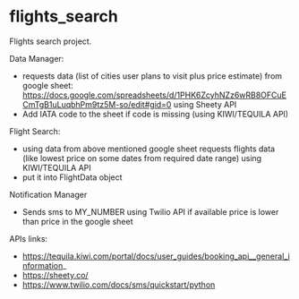 # flights_search
Flights search project.

Data Manager:
+ requests data (list of cities user plans to visit plus price estimate) from google sheet: https://docs.google.com/spreadsheets/d/1PHK6ZcyhNZz6wRB8OFCuECmTgB1uLuqbhPm9tz5M-so/edit#gid=0 using Sheety API 
+ Add IATA code to the sheet if code is missing (using KIWI/TEQUILA API)

Flight Search:
+ using data from above mentioned google sheet requests flights data (like lowest price on some dates from required date range) using KIWI/TEQUILA API
+ put it into FlightData object

Notification Manager
+ Sends sms to MY_NUMBER using Twilio API if available price is lower than price in the google sheet

APIs links:
+ https://tequila.kiwi.com/portal/docs/user_guides/booking_api__general_information_
+ https://sheety.co/
+ https://www.twilio.com/docs/sms/quickstart/python
